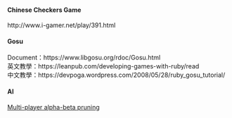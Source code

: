 <h4>Chinese Checkers Game</h4>
http://www.i-gamer.net/play/391.html<br>
<h4>Gosu</h4>
Document：https://www.libgosu.org/rdoc/Gosu.html<br>
英文教學：https://leanpub.com/developing-games-with-ruby/read<br>
中文教學：https://devpoga.wordpress.com/2008/05/28/ruby_gosu_tutorial/<br>
<h4>AI</h4>
<a href="https://www.clear.rice.edu/comp405/s15/lectures/gametheory/Korf_Multi-player-Alpha-beta-Pruning.pdf">Multi-player alpha-beta pruning </a>
